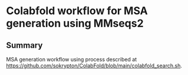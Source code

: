# Colabfold workflow for MSA generation using MMseqs2

## Summary

MSA generation workflow using process described at https://github.com/sokrypton/ColabFold/blob/main/colabfold_search.sh.
